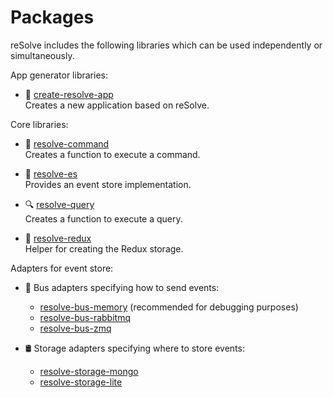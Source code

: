 # Packages

reSolve includes the following libraries which can be used independently or simultaneously.

App generator libraries:
* 🚀 [create-resolve-app](https://github.com/reimagined/resolve/tree/master/packages/create-resolve-app)  
	Creates a new application based on reSolve.

Core libraries:
* 📢 [resolve-command](https://github.com/reimagined/resolve/tree/master/packages/resolve-command)  
	Creates a function to execute a command.

* 🏣 [resolve-es](https://github.com/reimagined/resolve/tree/master/packages/resolve-es)  
	Provides an event store implementation.

* 🔍 [resolve-query](https://github.com/reimagined/resolve/tree/master/packages/resolve-query)  
	Creates a function to execute a query.

* 🔩 [resolve-redux](https://github.com/reimagined/resolve/tree/master/packages/resolve-redux)  
	Helper for creating the Redux storage.


Adapters for event store:
* 🚌 Bus adapters specifying how to send events:
    * [resolve-bus-memory](https://github.com/reimagined/resolve/tree/master/packages/bus-adapters/resolve-bus-memory) (recommended for debugging purposes)
    * [resolve-bus-rabbitmq](https://github.com/reimagined/resolve/tree/master/packages/bus-adapters/resolve-bus-rabbitmq)
    * [resolve-bus-zmq](https://github.com/reimagined/resolve/tree/master/packages/bus-adapters/resolve-bus-zmq) 


* 🛢 Storage adapters specifying where to store events:
    * [resolve-storage-mongo](https://github.com/reimagined/resolve/tree/master/packages/storage-adapters/resolve-storage-mongo)
	* [resolve-storage-lite](https://github.com/reimagined/resolve/tree/master/packages/storage-adapters/resolve-storage-lite)